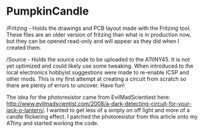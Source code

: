 PumpkinCandle
=============

/Fritzing - Holds the drawings and PCB layout made with the Fritzing tool. These files are an older version of fritzing than what is in production now, but they can be opened read-only and will appear as they did when I created them.

/Source - Holds the source code to be uploaded to the ATtINY45. It is not yet optimized and could likely use some tweaking. When introduced to the local electronics hobbyist suggestions were made to re-enable ICSP and other mods. This is my first attempt at creating a circuit from scratch so there are plenty of errors to uncover. Have fun!

The idea for the photoresistor came from EvilMadScientiest here: http://www.evilmadscientist.com/2008/a-dark-detecting-circuit-for-your-jack-o-lantern/. I wanted to get less of a simply on off light and more of a candle flickering effect. I patched the photoresistor from this article onto my ATtiny and started working the code.